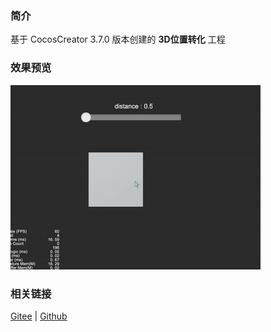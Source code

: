 ### 简介
基于 CocosCreator 3.7.0 版本创建的 **3D位置转化** 工程

### 效果预览
![image](../../../gif/202203/2022030567.gif)

### 相关链接
[Gitee](https://gitee.com/mirrors_cocos-creator/example-cases/tree/v2.4.3/assets/cases/3d) | [Github](https://github.com/cocos-creator/example-cases/tree/v2.4.3/assets/cases/3d)